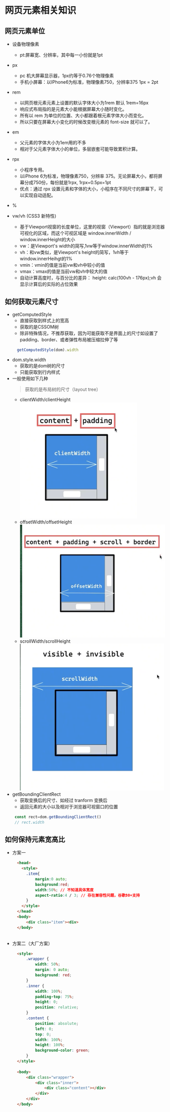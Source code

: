 # 网页元素相关知识

## 网页元素单位
* 设备物理像素
  - pt:屏幕宽、分辨率，其中每一小份就是1pt
* px 
  - pc 机大屏幕显示器，1px约等于0.76个物理像素
  - 手机小屏幕：以IPhone6为标准，物理像素750，分辨率375  1px = 2pt
* rem
  - 以网页根元素<html>元素上设置的默认字体大小为1rem 默认 1rem=16px
  - 响应式布局指的是元素大小能根据屏幕大小随时变化。
  - 所有以 rem 为单位的位置、大小都跟着根元素字体大小而变化。
  - 所以只要在屏幕大小变化的时候改变根元素的 font-size 就可以了。
* em
  - 父元素的字体大小为1em用的不多
  - 相对于父元素字体大小的单位，多层嵌套可能导致累积计算。
* rpx 
  - 小程序专用。
  - 以iPhone 6为标准，物理像素750，分辨率 375。无论屏幕大小，都将屏幕分成750份，每份就是1rpx, 1rpx=0.5px=1pt
  - 优点：通过 rpx 设置元素和字体的大小，小程序在不同尺寸的屏幕下，可以实现自动适配。
* %

* vw/vh (CSS3 新特性)
  - 基于Viewport视窗的长度单位，这里的视窗（Viewport）指的就是浏览器可视化的区域，而这个可视区域是 window.innerWidth / window.innerHeight的大小
  - vw：是Viewport's width的简写,1vw等于window.innerWidth的1%
  - vh：和vw类似，是Viewport's height的简写，1vh等于window.innerHeihgt的1%
  - vmin：vmin的值是当前vw和vh中较小的值
  - vmax：vmax的值是当前vw和vh中较大的值
  - 自动计算高度时，与百分比的差异： height: calc(100vh - 176px);vh 会显示计算后的实际的占位效果

## 如何获取元素尺寸
* getComputedStyle
  - 直接获取到样式上的宽高
  - 获取的是CSSOM树
  - 除非特殊情况，不推荐获取，因为可能获取不是界面上的尺寸如设置了padding、border、或者弹性布局被压缩拉伸了等
  ```js
    getComputedStyle(dom).width
  ```
* dom.style.width 
  - 获取的是dom树的尺寸
  - 只能获取到行内样式
* 一般使用如下几种
  > 获取的是布局树的尺寸（layout tree）
   - clientWidth/clientHeight 
   ![clientWidth](./imgs/元素尺寸/clientWidth.png)
   - offsetWidth/offsetHeight
   ![offsetWidth](./imgs/元素尺寸/offsetWidth.png)
  - scrollWidth/scrollHeight
    ![scrollWidth](./imgs/元素尺寸/scrollWidth.png)
* getBoundingClientRect
  - 获取变换后的尺寸、如经过 tranform 变换后
  - 返回元素的大小以及相对于浏览器可视窗口的位置
  ```js
   const rect=dom.getBoundingClientRect()
   // rect.width
  ````

## 如何保持元素宽高比
* 方案一
  ```html
    <head>
      <style>
        .item{
            margin:0 auto;
            background:red;
            width:50%; // 不知道具体宽度
            aspect-ratio:4 / 3; // 存在兼容性问题，谷歌80+支持
        }
      </style>
    </head>
    <body>
        <div class="item"><div>
    </body>
    
  ```
* 方案二（大厂方案）
  ```html
    <style>
        .wrapper {
            width: 50%;
            margin: 0 auto;
            background: red;
        }
        .inner {
            width: 100%;
            padding-top: 75%;
            height: 0;
            position: relative;
        }
        .content {
            position: absolute;
            left: 0;
            top: 0;
            width: 100%;
            height: 100%;
            background-color: green;
        }
    </style>

    <body>
        <div class="wrapper">
            <div class="inner">
                <div class="content"></div>
            </div>
        </div>
    </body>

  ```
